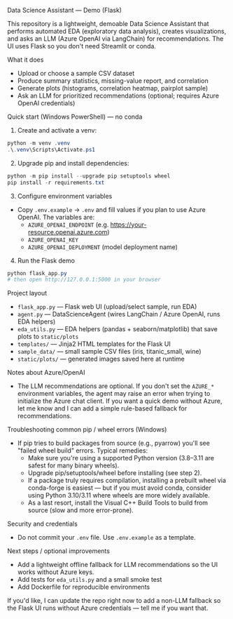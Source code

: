 Data Science Assistant — Demo (Flask)

This repository is a lightweight, demoable Data Science Assistant that performs automated EDA (exploratory data analysis), creates visualizations, and asks an LLM (Azure OpenAI via LangChain) for recommendations. The UI uses Flask so you don't need Streamlit or conda.

What it does
- Upload or choose a sample CSV dataset
- Produce summary statistics, missing-value report, and correlation
- Generate plots (histograms, correlation heatmap, pairplot sample)
- Ask an LLM for prioritized recommendations (optional; requires Azure OpenAI credentials)

Quick start (Windows PowerShell) — no conda

1) Create and activate a venv:

```powershell
python -m venv .venv
.\.venv\Scripts\Activate.ps1
```

2) Upgrade pip and install dependencies:

```powershell
python -m pip install --upgrade pip setuptools wheel
pip install -r requirements.txt
```

3) Configure environment variables
- Copy `.env.example` -> `.env` and fill values if you plan to use Azure OpenAI. The variables are:
	- `AZURE_OPENAI_ENDPOINT` (e.g. https://your-resource.openai.azure.com)
	- `AZURE_OPENAI_KEY`
	- `AZURE_OPENAI_DEPLOYMENT` (model deployment name)

4) Run the Flask demo

```powershell
python flask_app.py
# then open http://127.0.0.1:5000 in your browser
```

Project layout
- `flask_app.py` — Flask web UI (upload/select sample, run EDA)
- `agent.py` — DataScienceAgent (wires LangChain / Azure OpenAI, runs EDA helpers)
- `eda_utils.py` — EDA helpers (pandas + seaborn/matplotlib) that save plots to `static/plots`
- `templates/` — Jinja2 HTML templates for the Flask UI
- `sample_data/` — small sample CSV files (iris, titanic_small, wine)
- `static/plots/` — generated images saved here at runtime

Notes about Azure/OpenAI
- The LLM recommendations are optional. If you don't set the `AZURE_*` environment variables, the agent may raise an error when trying to initialize the Azure chat client. If you want a quick demo without Azure, let me know and I can add a simple rule-based fallback for recommendations.

Troubleshooting common pip / wheel errors (Windows)
- If pip tries to build packages from source (e.g., pyarrow) you'll see "failed wheel build" errors. Typical remedies:
	- Make sure you're using a supported Python version (3.8–3.11 are safest for many binary wheels).
	- Upgrade pip/setuptools/wheel before installing (see step 2).
	- If a package truly requires compilation, installing a prebuilt wheel via conda-forge is easiest — but if you must avoid conda, consider using Python 3.10/3.11 where wheels are more widely available.
	- As a last resort, install the Visual C++ Build Tools to build from source (slow and more error-prone).

Security and credentials
- Do not commit your `.env` file. Use `.env.example` as a template.

Next steps / optional improvements
- Add a lightweight offline fallback for LLM recommendations so the UI works without Azure keys.
- Add tests for `eda_utils.py` and a small smoke test
- Add Dockerfile for reproducible environments

If you'd like, I can update the repo right now to add a non-LLM fallback so the Flask UI runs without Azure credentials — tell me if you want that.
